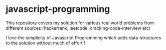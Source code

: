 # javascript-programming
This repository covers my solution for various real world problems from different sources (hackerrank, leetcode, cracking-code-interview etc)

I love the simplicity of Javascript Programming which adds data-structures to the solution without much of effort !
